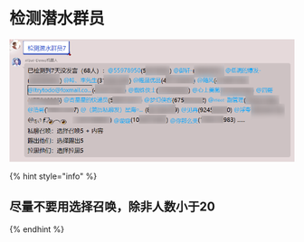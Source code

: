 # 检测潜水群员

![](../../../.gitbook/assets/image%20%2839%29.png)

{% hint style="info" %}
## 尽量不要用选择召唤，除非人数小于20
{% endhint %}

